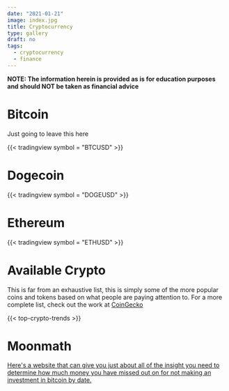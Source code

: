 ```yaml
---
date: "2021-01-21"
image: index.jpg
title: Cryptocurrency
type: gallery
draft: no
tags:
  - cryptocurrency
  - finance
---
```


**NOTE: The information herein is provided as is for education purposes and should NOT be taken as financial advice**

# Bitcoin  

Just going to leave this here  

{{< tradingview symbol = "BTCUSD" >}}


# Dogecoin  

{{< tradingview symbol = "DOGEUSD" >}}


# Ethereum  

{{< tradingview symbol = "ETHUSD" >}}  

# Available Crypto  

This is far from an exhaustive list, this is simply some of the more popular coins and tokens based on what people are paying attention to.  For a more complete list, check out the work at [CoinGecko](https://www.coingecko.com/en)  

{{< top-crypto-trends >}}

# Moonmath  

[Here's a website that can give you just about all of the insight you need to determine how much money you have missed out on for not making an investment in bitcoin by date.](https://www.moonmath.win/)  

